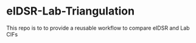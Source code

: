 # eIDSR-Lab-Triangulation
This repo is to to provide a reusable workflow  to compare eIDSR and Lab CIFs 
